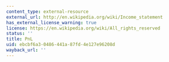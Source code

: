 ```yaml
---
content_type: external-resource
external_url: http://en.wikipedia.org/wiki/Income_statement
has_external_license_warning: true
license: https://en.wikipedia.org/wiki/All_rights_reserved
status: ''
title: PnL
uid: ebcbf6a3-0486-441a-87fd-4e127e96208d
wayback_url: ''
---
```

